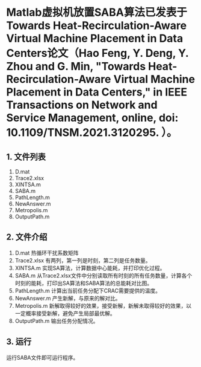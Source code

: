 # Matlab虚拟机放置SABA算法已发表于Towards Heat-Recirculation-Aware Virtual Machine Placement in Data Centers论文（Hao Feng, Y. Deng, Y. Zhou and G. Min, "Towards Heat-Recirculation-Aware Virtual Machine Placement in Data Centers," in IEEE Transactions on Network and Service Management, online, doi: 10.1109/TNSM.2021.3120295. ）。
## 1. 文件列表
1. D.mat
2. Trace2.xlsx
3. XINTSA.m
4. SABA.m
5. PathLength.m
6. NewAnswer.m
7. Metropolis.m
8.  OutputPath.m

## 2. 文件介绍
1. D.mat
热循环干扰系数矩阵
2. Trace2.xlsx
有两列，第一列是时刻，第二列是任务数量。
3. XINTSA.m
实现SA算法，计算数据中心能耗，并打印优化过程。
4. SABA.m
从Trace2.xlsx文件中分别读取所有时刻的所有任务数量，计算各个时刻的能耗，打印出SA算法和SABA算法的总能耗对比图。
5. PathLength.m
计算出当前任务分配下CRAC需要提供的温度。
6. NewAnswer.m
产生新解，与原来的解对比。
7. Metropolis.m
新解取得较好的效果，接受新解，新解未取得较好的效果，以一定概率接受新解，避免产生局部最优解。
8.  OutputPath.m
输出任务分配情况。
## 3. 运行
运行SABA文件即可运行程序。
